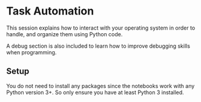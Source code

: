 # Task Automation

This session explains how to interact with your operating system in order to handle, and organize them using Python code.

A debug section is also included to learn how to improve debugging skills when programming.

## Setup

You do not need to install any packages since the notebooks work with any Python version 3+. So only ensure you have at least Python 3 installed.
